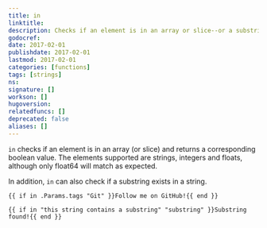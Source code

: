 ```yaml
---
title: in
linktitle:
description: Checks if an element is in an array or slice--or a substring in a string---and returns a boolean.
godocref:
date: 2017-02-01
publishdate: 2017-02-01
lastmod: 2017-02-01
categories: [functions]
tags: [strings]
ns:
signature: []
workson: []
hugoversion:
relatedfuncs: []
deprecated: false
aliases: []
---
```


`in` checks if an element is in an array (or slice) and returns a corresponding boolean value. The elements supported are strings, integers and floats, although only float64 will match as expected.

In addition, `in` can also check if a substring exists in a string.

```
{{ if in .Params.tags "Git" }}Follow me on GitHub!{{ end }}
```


```
{{ if in "this string contains a substring" "substring" }}Substring found!{{ end }}
```